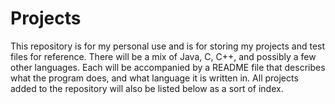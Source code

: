 # Projects

This repository is for my personal use and is for storing my projects and test files for reference. There will be a mix of Java, C, C++, and possibly a few other languages. Each will be accompanied by a README file that describes what the program does, and what language it is written in. All projects added to the repository will also be listed below as a sort of index.
